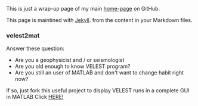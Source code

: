 
This is just a wrap-up page of my main [home-page](https://github.com/billy4all) on GitHub.

This page is maintined with [Jekyll](https://jekyllrb.com/). from the content in your Markdown files.

### velest2mat
Answer these question:

- Are you a geophysicist and / or seismologist
- Are you old enough to know VELEST program?
- Are you still an user of MATLAB and don't want to change habit right now?

If so, just fork this useful project to display VELEST runs in a complete GUI in MATLAB
Click [HERE!](https://github.com/billy4all/velest2mat)
